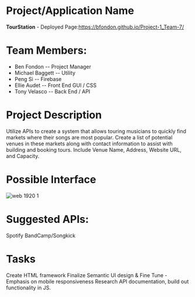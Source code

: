 # Project/Application Name
**TourStation** - Deployed Page:https://bfondon.github.io/Project-1_Team-7/

# Team Members:
* Ben Fondon -- Project Manager
* Michael Baggett -- Utility
* Peng Si -- Firebase
* Ellie Audet -- Front End GUI / CSS
* Tony Velasco -- Back End / API

# Project Description
Utilize APIs to create a system that allows touring musicians to quickly find markets where their songs are most popular.
Create a list of potential venues in these markets along with contact information to assist with building and booking tours. Include Venue 
Name, Address, Website URL, and Capacity.

# Possible Interface
![web 1920 1](https://user-images.githubusercontent.com/44389263/48157464-4aef4780-e295-11e8-82ff-c5428912b59e.png)

# Suggested APIs:
Spotify
BandCamp/Songkick

# Tasks
Create HTML framework
Finalize Semantic UI design & Fine Tune - Emphasis on mobile responsiveness
Research API documentation, build out functionality in JS.
